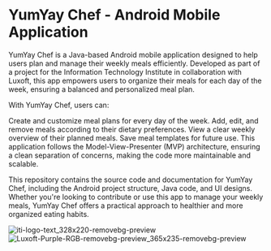 # YumYay Chef - Android Mobile Application
YumYay Chef is a Java-based Android mobile application designed to help users plan and manage their weekly meals efficiently. Developed as part of a project for the Information Technology Institute in collaboration with Luxoft, this app empowers users to organize their meals for each day of the week, ensuring a balanced and personalized meal plan.

With YumYay Chef, users can:

Create and customize meal plans for every day of the week.
Add, edit, and remove meals according to their dietary preferences.
View a clear weekly overview of their planned meals.
Save meal templates for future use.
This application follows the Model-View-Presenter (MVP) architecture, ensuring a clean separation of concerns, making the code more maintainable and scalable.

This repository contains the source code and documentation for YumYay Chef, including the Android project structure, Java code, and UI designs. Whether you're looking to contribute or use this app to manage your weekly meals, YumYay Chef offers a practical approach to healthier and more organized eating habits.



![iti-logo-text_328x220-removebg-preview](https://github.com/user-attachments/assets/a93813aa-5f49-458f-905f-6d9ece6fc35b) ![Luxoft-Purple-RGB-removebg-preview_365x235-removebg-preview](https://github.com/user-attachments/assets/49fd820f-be15-4fe9-b57a-08caa36d645a)
